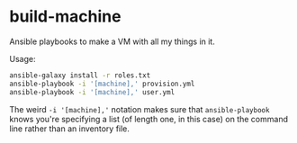 # build-machine

Ansible playbooks to make a VM with all my things in it.

Usage:

``` bash
ansible-galaxy install -r roles.txt
ansible-playbook -i '[machine],' provision.yml
ansible-playbook -i '[machine],' user.yml
```
The weird `-i '[machine],'` notation makes sure that `ansible-playbook` knows you're specifying a list (of length one, in this case) on the command line rather than an inventory file.

